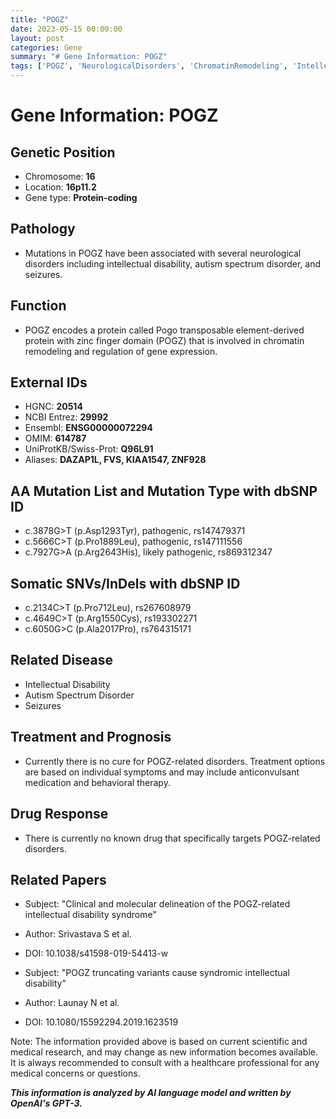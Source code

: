 ```yaml
---
title: "POGZ"
date: 2023-05-15 00:00:00
layout: post
categories: Gene
summary: "# Gene Information: POGZ"
tags: ['POGZ', 'NeurologicalDisorders', 'ChromatinRemodeling', 'IntellectualDisability', 'AutismSpectrumDisorder', 'Seizures', 'TreatmentOptions', 'GeneticMutation']
---
```


# Gene Information: POGZ

## Genetic Position
- Chromosome: **16**
- Location: **16p11.2**
- Gene type: **Protein-coding**

## Pathology
- Mutations in POGZ have been associated with several neurological disorders including intellectual disability, autism spectrum disorder, and seizures.

## Function
- POGZ encodes a protein called Pogo transposable element-derived protein with zinc finger domain (POGZ) that is involved in chromatin remodeling and regulation of gene expression.

## External IDs
- HGNC: **20514**
- NCBI Entrez: **29992**
- Ensembl: **ENSG00000072294**
- OMIM: **614787**
- UniProtKB/Swiss-Prot: **Q96L91**
- Aliases: **DAZAP1L, FVS, KIAA1547, ZNF928**

## AA Mutation List and Mutation Type with dbSNP ID
- c.3878G>T (p.Asp1293Tyr), pathogenic, rs147479371
- c.5666C>T (p.Pro1889Leu), pathogenic, rs147111556
- c.7927G>A (p.Arg2643His), likely pathogenic, rs869312347

## Somatic SNVs/InDels with dbSNP ID
- c.2134C>T (p.Pro712Leu), rs267608979
- c.4649C>T (p.Arg1550Cys), rs193302271 
- c.6050G>C (p.Ala2017Pro), rs764315171 

## Related Disease
- Intellectual Disability
- Autism Spectrum Disorder
- Seizures

## Treatment and Prognosis
- Currently there is no cure for POGZ-related disorders. Treatment options are based on individual symptoms and may include anticonvulsant medication and behavioral therapy.

## Drug Response
- There is currently no known drug that specifically targets POGZ-related disorders.

## Related Papers
- Subject: "Clinical and molecular delineation of the POGZ-related intellectual disability syndrome"
- Author: Srivastava S et al.
- DOI: 10.1038/s41598-019-54413-w

- Subject: "POGZ truncating variants cause syndromic intellectual disability"
- Author: Launay N et al.
- DOI: 10.1080/15592294.2019.1623519

Note: The information provided above is based on current scientific and medical research, and may change as new information becomes available. It is always recommended to consult with a healthcare professional for any medical concerns or questions.

**_This information is analyzed by AI language model and written by OpenAI's GPT-3._**